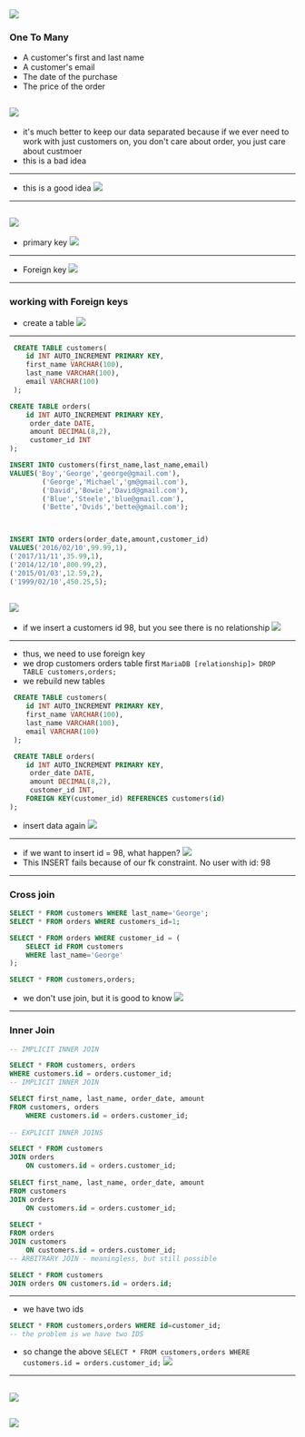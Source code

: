 ![](img/2019-10-08-07-03-14.png)
---

### One To Many

- A customer's first and last name
- A customer's email
- The date of the purchase
- The price of the order

![](img/2019-10-08-07-09-26.png)
---

- it's much better to keep our data separated because if we ever need to work with just customers on, you don't care about order, you just care about custmoer
- this is a bad idea
---

- this is a good idea
![](img/2019-10-08-07-12-35.png)
---
![](img/2019-10-08-07-13-56.png)
---
- primary key
![](img/2019-10-08-07-15-22.png)
---
- Foreign key
![](img/2019-10-08-07-20-46.png)
---

### working with Foreign keys
- create a table
![](img/2019-10-08-07-48-15.png)
---
```sql
 CREATE TABLE customers(
    id INT AUTO_INCREMENT PRIMARY KEY,
	first_name VARCHAR(100),
    last_name VARCHAR(100),
    email VARCHAR(100) 
 );

CREATE TABLE orders(
    id INT AUTO_INCREMENT PRIMARY KEY,
     order_date DATE,
     amount DECIMAL(8,2),
     customer_id INT 
);

INSERT INTO customers(first_name,last_name,email)
VALUES('Boy','George','george@gmail.com'),
		('George','Michael','gm@gmail.com'),
		('David','Bowie','David@gmail.com'),
		('Blue','Steele','blue@gmail.com'),
		('Bette','Dvids','bette@gmail.com');



INSERT INTO orders(order_date,amount,customer_id)
VALUES('2016/02/10',99.99,1),
('2017/11/11',35.99,1),
('2014/12/10',800.99,2),
('2015/01/03',12.59,2),
('1999/02/10',450.25,5);
```
![](img/2019-10-08-08-01-59.png)
---
- if we insert a customers id 98, but you see there is no relationship
![](img/2019-10-08-08-05-05.png)
---
- thus, we need to use foreign key
- we drop customers orders table first
`MariaDB [relationship]> DROP TABLE customers,orders;`
- we rebuild new tables
```sql
 CREATE TABLE customers(
    id INT AUTO_INCREMENT PRIMARY KEY,
	first_name VARCHAR(100),
    last_name VARCHAR(100),
    email VARCHAR(100) 
 );

 CREATE TABLE orders(
    id INT AUTO_INCREMENT PRIMARY KEY,
     order_date DATE,
     amount DECIMAL(8,2),
     customer_id INT,
	FOREIGN KEY(customer_id) REFERENCES customers(id) 
);
```
- insert data again
![](img/2019-10-08-08-21-01.png)
---
- if we want to insert id = 98, what happen?
![](img/2019-10-08-08-25-07.png)
- This INSERT fails because of our fk constraint.  No user with id: 98
---


### Cross join

```sql
SELECT * FROM customers WHERE last_name='George';
SELECT * FROM orders WHERE customers_id=1;

SELECT * FROM orders WHERE customer_id = (
	SELECT id FROM customers
	WHERE last_name='George'
);

SELECT * FROM customers,orders;
```
- we don't use join, but it is good to know
![](img/2019-10-08-10-20-36.png)
---

### Inner Join
```sql
-- IMPLICIT INNER JOIN

SELECT * FROM customers, orders 
WHERE customers.id = orders.customer_id;
-- IMPLICIT INNER JOIN

SELECT first_name, last_name, order_date, amount
FROM customers, orders 
    WHERE customers.id = orders.customer_id;
    
-- EXPLICIT INNER JOINS

SELECT * FROM customers
JOIN orders
    ON customers.id = orders.customer_id;
    
SELECT first_name, last_name, order_date, amount 
FROM customers
JOIN orders
    ON customers.id = orders.customer_id;
    
SELECT *
FROM orders
JOIN customers
    ON customers.id = orders.customer_id;
-- ARBITRARY JOIN - meaningless, but still possible 

SELECT * FROM customers
JOIN orders ON customers.id = orders.id;
```
---

- we have two ids
```sql
SELECT * FROM customers,orders WHERE id=customer_id;
-- the problem is we have two IDS
```
- so change the above 
`SELECT * FROM customers,orders WHERE customers.id = orders.customer_id;`
![](img/2019-10-08-10-29-10.png)
---
![](img/2019-10-08-10-31-10.png)
---
![](img/2019-10-08-10-35-09.png)
---








